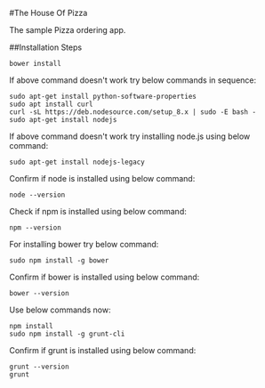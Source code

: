 #The House Of Pizza

The sample Pizza ordering app.


##Installation Steps

```
bower install
```
If above command doesn't work try below commands in sequence:

```
sudo apt-get install python-software-properties
sudo apt install curl
curl -sL https://deb.nodesource.com/setup_8.x | sudo -E bash -
sudo apt-get install nodejs
```
If above command doesn't work try installing node.js using below command:

```
sudo apt-get install nodejs-legacy
```
Confirm if node is installed using below command:

```
node --version
```
Check if npm is installed using below command:

```
npm --version
```
For installing bower try below command:

```
sudo npm install -g bower
```
Confirm if bower is installed using below command:

```
bower --version
```
Use below commands now:

```
npm install
sudo npm install -g grunt-cli
```
Confirm if grunt is installed using below command:

```
grunt --version
grunt
```